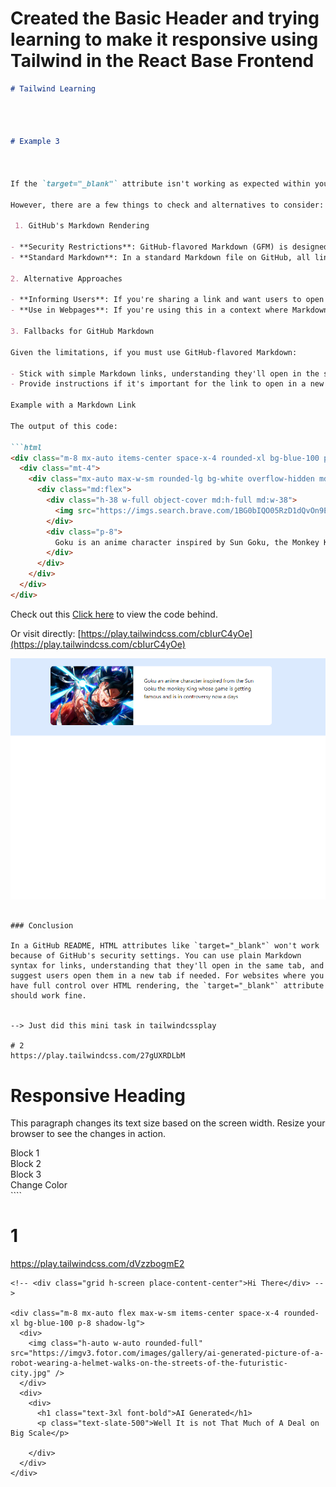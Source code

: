 # Created the Basic Header and trying learning to make it responsive using Tailwind in the React Base Frontend

```markdown
# Tailwind Learning




# Example 3



If the `target="_blank"` attribute isn't working as expected within your GitHub README or another Markdown file, it's likely due to GitHub's restrictions on the HTML tags and attributes that can be used in Markdown files. GitHub, for security and consistency reasons, strips out certain attributes, including `target="_blank"`, when rendering Markdown files.

However, there are a few things to check and alternatives to consider:

 1. GitHub's Markdown Rendering

- **Security Restrictions**: GitHub-flavored Markdown (GFM) is designed to be secure, so it sanitizes HTML input to prevent malicious code execution. This sanitization process might remove certain attributes like `target="_blank"` for security purposes.
- **Standard Markdown**: In a standard Markdown file on GitHub, all links will open in the same tab by default, and there is no native Markdown syntax to change this behavior.

2. Alternative Approaches

- **Informing Users**: If you're sharing a link and want users to open it in a new tab, you could add a note like "(Right-click and select 'Open in new tab')" next to the link.
- **Use in Webpages**: If you're using this in a context where Markdown is converted to HTML on a website you control (e.g., a static site generator like Jekyll or Hugo), you might have more control. In these cases, ensure your Markdown parser allows HTML and that `target="_blank"` isn't stripped.

3. Fallbacks for GitHub Markdown

Given the limitations, if you must use GitHub-flavored Markdown:

- Stick with simple Markdown links, understanding they'll open in the same tab.
- Provide instructions if it's important for the link to open in a new tab (e.g., for GitHub documentation or README files).

Example with a Markdown Link

The output of this code:

```html
<div class="m-8 mx-auto items-center space-x-4 rounded-xl bg-blue-100 p-8">
  <div class="mt-4">
    <div class="mx-auto max-w-sm rounded-lg bg-white overflow-hidden md:max-w-2xl">
      <div class="md:flex">
        <div class="h-38 w-full object-cover md:h-full md:w-38">
          <img src="https://imgs.search.brave.com/1BG0bIQO05RzD1dQvOn9EGcEErbhC3trKUOEau5ML8A/rs:fit:860:0:0:0/g:ce/aHR0cHM6Ly93YWxs/cGFwZXJzLmNvbS9p/bWFnZXMvZmVhdHVy/ZWQtaGQtYW5pbWUt/cHJyMXkxazVncXhm/Y2dwdi5qcGc" alt="Goku">
        </div>
        <div class="p-8">
          Goku is an anime character inspired by Sun Goku, the Monkey King, whose game is getting famous and is in controversy nowadays.
        </div>
      </div>
    </div>
  </div>
</div>
```

Check out this [Click here](https://play.tailwindcss.com/cbIurC4yOe) to view the code behind.

Or visit directly:
[https://play.tailwindcss.com/cbIurC4yOe](https://play.tailwindcss.com/cbIurC4yOe)

![Screenshot of the Project](./tailwind1.png)
```

### Conclusion

In a GitHub README, HTML attributes like `target="_blank"` won't work because of GitHub's security settings. You can use plain Markdown syntax for links, understanding that they'll open in the same tab, and suggest users open them in a new tab if needed. For websites where you have full control over HTML rendering, the `target="_blank"` attribute should work fine.


--> Just did this mini task in tailwindcssplay 

# 2
https://play.tailwindcss.com/27gUXRDLbM
````
<div class="container mx-auto">
  <h1 class="text-center text-2xl font-bold text-blue-700 sm:text-3xl md:text-4xl lg:text-5xl xl:text-6xl">Responsive Heading</h1>
  <p class="mt-4 text-sm text-gray-800 sm:text-base md:text-lg lg:text-xl xl:text-2xl">This paragraph changes its text size based on the screen width. Resize your browser to see the changes in action.</p>
  <div class="mt-6 grid grid-cols-1 gap-4 sm:grid-cols-2 md:grid-cols-3 lg:grid-cols-4">
    <div class="rounded bg-white p-4 shadow">Block 1</div>
    <div class="rounded bg-white p-4 shadow">Block 2</div>
    <div class="rounded bg-white p-4 shadow">Block 3</div>
    <div class="rounded bg-pink-100 p-4 shadow sm:bg-pink-300 md:bg-pink-500 xl:bg-pink-800">Change Color</div>
  </div>
</div>
````




# 1
https://play.tailwindcss.com/dVzzbogmE2

````
<!-- <div class="grid h-screen place-content-center">Hi There</div> -->

<div class="m-8 mx-auto flex max-w-sm items-center space-x-4 rounded-xl bg-blue-100 p-8 shadow-lg">
  <div>
    <img class="h-auto w-auto rounded-full" src="https://imgv3.fotor.com/images/gallery/ai-generated-picture-of-a-robot-wearing-a-helmet-walks-on-the-streets-of-the-futuristic-city.jpg" />
  </div>
  <div>
    <div>
      <h1 class="text-3xl font-bold">AI Generated</h1>
      <p class="text-slate-500">Well It is not That Much of A Deal on Big Scale</p>
      
    </div>
  </div>
</div>

````
